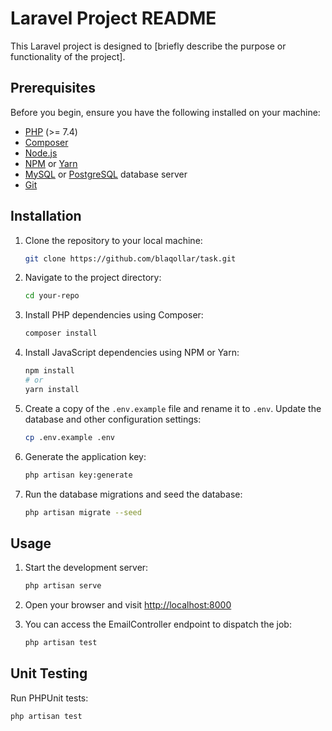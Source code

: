 # Laravel Project README

This Laravel project is designed to [briefly describe the purpose or functionality of the project].

## Prerequisites

Before you begin, ensure you have the following installed on your machine:

- [PHP](https://www.php.net/) (>= 7.4)
- [Composer](https://getcomposer.org/)
- [Node.js](https://nodejs.org/)
- [NPM](https://www.npmjs.com/) or [Yarn](https://yarnpkg.com/)
- [MySQL](https://www.mysql.com/) or [PostgreSQL](https://www.postgresql.org/) database server
- [Git](https://git-scm.com/)

## Installation

1. Clone the repository to your local machine:

    ```bash
    git clone https://github.com/blaqollar/task.git
    ```

2. Navigate to the project directory:

    ```bash
    cd your-repo
    ```

3. Install PHP dependencies using Composer:

    ```bash
    composer install
    ```

4. Install JavaScript dependencies using NPM or Yarn:

    ```bash
    npm install
    # or
    yarn install
    ```

5. Create a copy of the `.env.example` file and rename it to `.env`. Update the database and other configuration settings:

    ```bash
    cp .env.example .env
    ```

6. Generate the application key:

    ```bash
    php artisan key:generate
    ```

7. Run the database migrations and seed the database:

    ```bash
    php artisan migrate --seed
    ```

## Usage

1. Start the development server:

    ```bash
    php artisan serve
    ```

2. Open your browser and visit [http://localhost:8000](http://localhost:8000)

3. You can access the EmailController endpoint to dispatch the job:

    ```bash
    php artisan test
    ```

## Unit Testing

Run PHPUnit tests:

```bash
php artisan test
